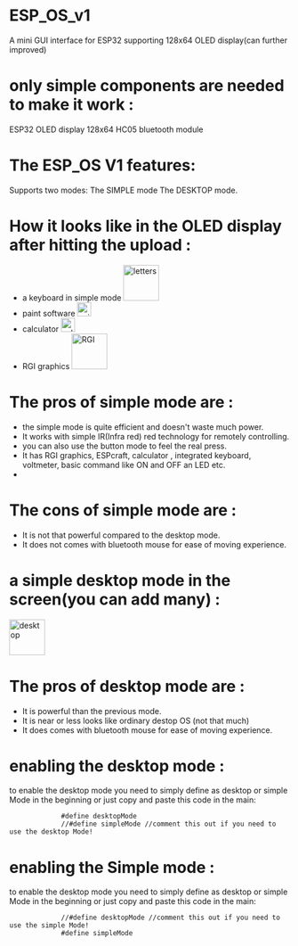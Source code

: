 # ESP_OS_v1
A mini GUI interface for ESP32 supporting 128x64 OLED display(can further improved)

#  only simple components are needed to make it work : 
   ESP32
   OLED display 128x64
   HC05 bluetooth module


# The ESP_OS V1 features:
   Supports two modes:
    The SIMPLE mode
    The DESKTOP mode.
#  How it looks like in the OLED display after hitting the upload :   
   * a keyboard in simple mode  <img width="64" alt="letters" src="https://user-images.githubusercontent.com/75715998/117020439-1187dd80-ad14-11eb-9458-8c8483ec8a75.png">
   * paint software <img width="25" alt="paint" src="https://user-images.githubusercontent.com/75715998/117020841-6cb9d000-ad14-11eb-8929-a1365b5314cd.png">
   * calculator <img width="25" alt="calculator" src="https://user-images.githubusercontent.com/75715998/117021004-94a93380-ad14-11eb-89d0-5c818a64c6be.png">
   * RGI graphics <img width="64" alt="RGI" src="https://user-images.githubusercontent.com/75715998/117021127-b3a7c580-ad14-11eb-98e2-59cad820b013.png">

#  The pros of simple mode are :
   * the simple mode is quite efficient and doesn't waste much power.
   * It works with simple IR(Infra red) red technology for remotely controlling.
   * you can also use the button mode to feel the real press.
   * It has RGI graphics, ESPcraft, calculator , integrated keyboard, voltmeter, basic command like ON and OFF an LED etc.
   * 

   
#  The cons of simple mode are :
   * It is not that powerful compared to the desktop mode.
   * It does not comes with bluetooth mouse for ease of moving experience.

# a simple desktop mode in the screen(you can add many) :
   <img width="64" alt="desktop" src="https://user-images.githubusercontent.com/75715998/117021592-1c8f3d80-ad15-11eb-9cc0-98109d560b0f.png">
    
#  The pros of desktop mode are :
   * It is powerful than the previous mode.
   * It is near or less looks like ordinary destop OS (not that much) 
   * It does  comes with bluetooth mouse for ease of moving experience.
   
# enabling the desktop mode :
  to enable the desktop mode you need to simply define as desktop or simple Mode in the beginning or just copy and paste this code in the main:
                
                 #define desktopMode
                 //#define simpleMode //comment this out if you need to use the desktop Mode! 
                 
# enabling the Simple mode :
  to enable the desktop mode you need to simply define as desktop or simple Mode in the beginning or just copy and paste this code in the main:
                
                 //#define desktopMode //comment this out if you need to use the simple Mode! 
                 #define simpleMode 





